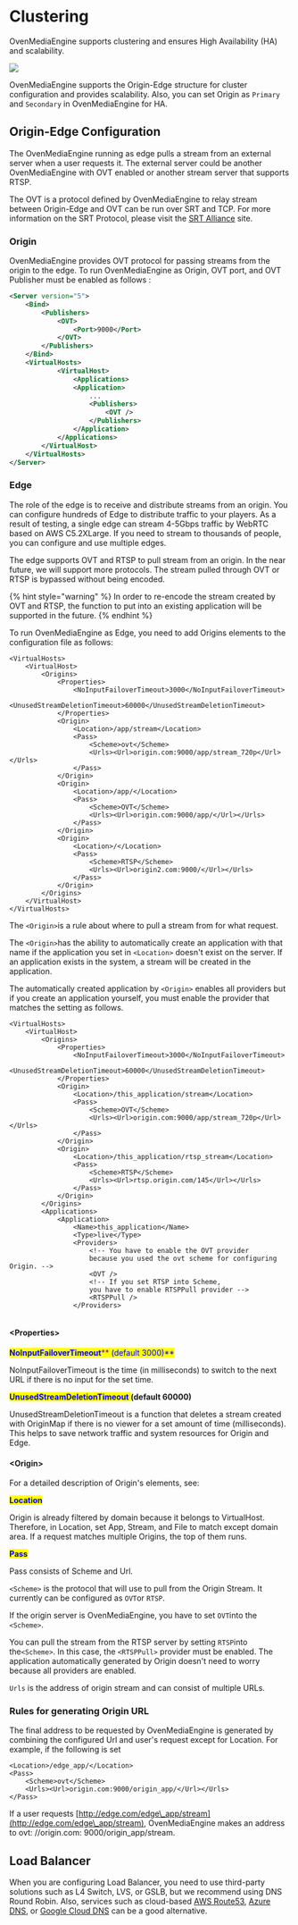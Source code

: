 # Clustering

OvenMediaEngine supports clustering and ensures High Availability (HA) and scalability.

![](.gitbook/assets/image.png)

OvenMediaEngine supports the Origin-Edge structure for cluster configuration and provides scalability. Also, you can set Origin as `Primary` and `Secondary` in OvenMediaEngine for HA.

## Origin-Edge Configuration

The OvenMediaEngine running as edge pulls a stream from an external server when a user requests it. The external server could be another OvenMediaEngine with OVT enabled or another stream server that supports RTSP.&#x20;

The OVT is a protocol defined by OvenMediaEngine to relay stream between Origin-Edge and OVT can be run over SRT and TCP. For more information on the SRT Protocol, please visit the [SRT Alliance](https://www.srtalliance.org) site.

### Origin&#x20;

OvenMediaEngine provides OVT protocol for passing streams from the origin to the edge. To run OvenMediaEngine as Origin, OVT port, and OVT Publisher must be enabled as follows :

```xml
<Server version="5">
	<Bind>
		<Publishers>
			<OVT>
				<Port>9000</Port>
			</OVT>
		</Publishers>
	</Bind>
	<VirtualHosts>
    		<VirtualHost>
		    	<Applications>
				<Application>
					...
					<Publishers>
						<OVT />
					</Publishers>
				</Application>		
			</Applications>
		</VirtualHost>
	</VirtualHosts>
</Server>
```

### Edge

The role of the edge is to receive and distribute streams from an origin. You can configure hundreds of Edge to distribute traffic to your players. As a result of testing, a single edge can stream 4-5Gbps traffic by WebRTC based on AWS C5.2XLarge. If you need to stream to thousands of people, you can configure and use multiple edges.

The edge supports OVT and RTSP to pull stream from an origin. In the near future, we will support more protocols. The stream pulled through OVT or RTSP is bypassed without being encoded.&#x20;

{% hint style="warning" %}
In order to re-encode the stream created by OVT and RTSP, the function to put into an existing application will be supported in the future.
{% endhint %}

To run OvenMediaEngine as Edge, you need to add Origins elements to the configuration file as follows:

```markup
<VirtualHosts>
	<VirtualHost>
		<Origins>
			<Properties>
				<NoInputFailoverTimeout>3000</NoInputFailoverTimeout>
				<UnusedStreamDeletionTimeout>60000</UnusedStreamDeletionTimeout>
			</Properties>
			<Origin>
				<Location>/app/stream</Location>
				<Pass>
					<Scheme>ovt</Scheme>
					<Urls><Url>origin.com:9000/app/stream_720p</Url></Urls>
				</Pass>
			</Origin>
			<Origin>
				<Location>/app/</Location>
				<Pass>
					<Scheme>OVT</Scheme>
					<Urls><Url>origin.com:9000/app/</Url></Urls>
				</Pass>
			</Origin>
			<Origin>
				<Location>/</Location>
				<Pass>
					<Scheme>RTSP</Scheme>
					<Urls><Url>origin2.com:9000/</Url></Urls>
				</Pass>
			</Origin>
		</Origins>
	</VirtualHost>
</VirtualHosts>
```

The `<Origin>`is a rule about where to pull a stream from for what request.&#x20;

The `<Origin>`has the ability to automatically create an application with that name if the application you set in `<Location>` doesn't exist on the server.  If an application exists in the system, a stream will be created in the application.

The automatically created application by `<Origin>` enables all providers but if you create an application yourself, you must enable the provider that matches the setting as follows.

```markup
<VirtualHosts>
	<VirtualHost>
		<Origins>
			<Properties>
				<NoInputFailoverTimeout>3000</NoInputFailoverTimeout>
				<UnusedStreamDeletionTimeout>60000</UnusedStreamDeletionTimeout>
			</Properties>
			<Origin>
				<Location>/this_application/stream</Location>
				<Pass>
					<Scheme>OVT</Scheme>
					<Urls><Url>origin.com:9000/app/stream_720p</Url></Urls>
				</Pass>
			</Origin>
			<Origin>
				<Location>/this_application/rtsp_stream</Location>
				<Pass>
					<Scheme>RTSP</Scheme>
					<Urls><Url>rtsp.origin.com/145</Url></Urls>
				</Pass>
			</Origin>
		</Origins>
		<Applications>
			<Application>
				<Name>this_application</Name>
				<Type>live</Type>
				<Providers>
					<!-- You have to enable the OVT provider 
					because you used the ovt scheme for configuring Origin. -->
					<OVT />
					<!-- If you set RTSP into Scheme, 
					you have to enable RTSPPull provider -->
					<RTSPPull />
				</Providers>
		
```

#### \<Properties>

<mark style="color:purple;"><mark style="color:blue;">**NoInputFailoverTimeout**<mark style="color:blue;"></mark><mark style="color:purple;">** **</mark>**(default 3000)**

NoInputFailoverTimeout is the time (in milliseconds) to switch to the next URL if there is no input for the set time.

<mark style="color:blue;">**UnusedStreamDeletionTimeout **</mark>**(default 60000)**

UnusedStreamDeletionTimeout is a function that deletes a stream created with OriginMap if there is no viewer for a set amount of time (milliseconds). This helps to save network traffic and system resources for Origin and Edge.

#### \<Origin>

For a detailed description of Origin's elements, see:

<mark style="color:blue;">**Location**</mark>

Origin is already filtered by domain because it belongs to VirtualHost. Therefore, in Location, set App, Stream, and File to match except domain area. If a request matches multiple Origins, the top of them runs.

<mark style="color:blue;">**Pass**</mark>

Pass consists of Scheme and Url.&#x20;

`<Scheme>` is the protocol that will use to pull from the Origin Stream. It currently can be configured as `OVT`or `RTSP`.&#x20;

If the origin server is OvenMediaEngine, you have to set `OVT`into the `<Scheme>`.&#x20;

You can pull the stream from the RTSP server by setting `RTSP`into the`<Scheme>`. In this case, the `<RTSPPull>` provider must be enabled. The application automatically generated by Origin doesn't need to worry because all providers are enabled.

`Urls` is the address of origin stream and can consist of multiple URLs.

### Rules for generating Origin URL

The final address to be requested by OvenMediaEngine is generated by combining the configured Url and user's request except for Location. For example, if the following is set

```markup
<Location>/edge_app/</Location>
<Pass>
    <Scheme>ovt</Scheme>
    <Urls><Url>origin.com:9000/origin_app/</Url></Urls>
</Pass>
```

If a user requests [http://edge.com/edge\_app/stream](http://edge.com/edge\_app/stream), OvenMediaEngine makes an address to ovt: //origin.com: 9000/origin\_app/stream.

## Load Balancer

When you are configuring Load Balancer, you need to use third-party solutions such as L4 Switch, LVS, or GSLB, but we recommend using DNS Round Robin. Also, services such as cloud-based [AWS Route53](https://aws.amazon.com/route53/?nc1=h\_ls), [Azure DNS](https://azure.microsoft.com/en-us/services/dns/), or [Google Cloud DNS](https://cloud.google.com/dns/) can be a good alternative.

